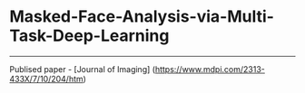 # Masked-Face-Analysis-via-Multi-Task-Deep-Learning
---
Publised paper - [Journal of Imaging] (https://www.mdpi.com/2313-433X/7/10/204/htm)
